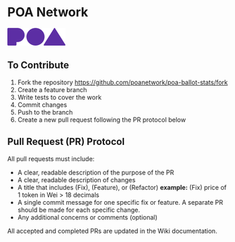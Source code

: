 # POA Network

![logo](poa-logo.png)

## To Contribute
1. Fork the repository
https://github.com/poanetwork/poa-ballot-stats/fork
2. Create a feature branch
3. Write tests to cover the work 
4. Commit changes
5. Push to the branch
6. Create a new pull request following the PR protocol below

## Pull Request (PR) Protocol

All pull requests must include: 
* A clear, readable description of the purpose of the PR
* A clear, readable description of changes
* A title that includes (Fix), (Feature), or (Refactor)
**example:** (Fix) price of 1 token in Wei > 18 decimals
* A single commit message for one specific fix or feature. A separate PR should be made for each specific change.
* Any additional concerns or comments (optional)

All accepted and completed PRs are updated in the Wiki documentation.
